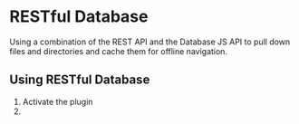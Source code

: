 # RESTful Database
Using a combination of the REST API and the Database JS API to pull down files and directories and cache them for offline navigation.

## Using RESTful Database
1. Activate the plugin
2. 